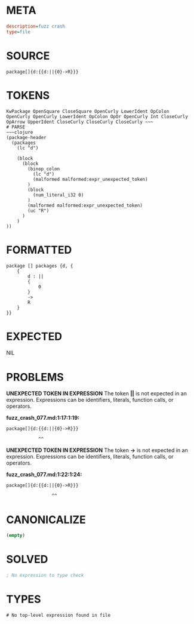 # META
~~~ini
description=fuzz crash
type=file
~~~
# SOURCE
~~~roc
package[]{d:{{d:||{0}->R}}}
~~~
# TOKENS
~~~text
KwPackage OpenSquare CloseSquare OpenCurly LowerIdent OpColon OpenCurly OpenCurly LowerIdent OpColon OpOr OpenCurly Int CloseCurly OpArrow UpperIdent CloseCurly CloseCurly CloseCurly ~~~
# PARSE
~~~clojure
(package-header
  (packages
    (lc "d")

    (block
      (block
        (binop_colon
          (lc "d")
          (malformed malformed:expr_unexpected_token)
        )
        (block
          (num_literal_i32 0)
        )
        (malformed malformed:expr_unexpected_token)
        (uc "R")
      )
    )
))
~~~
# FORMATTED
~~~roc
package [] packages {d, {
	{
		d : ||
		{
			0
		}
		->
		R
	}
}}
~~~
# EXPECTED
NIL
# PROBLEMS
**UNEXPECTED TOKEN IN EXPRESSION**
The token **||** is not expected in an expression.
Expressions can be identifiers, literals, function calls, or operators.

**fuzz_crash_077.md:1:17:1:19:**
```roc
package[]{d:{{d:||{0}->R}}}
```
                ^^


**UNEXPECTED TOKEN IN EXPRESSION**
The token **->** is not expected in an expression.
Expressions can be identifiers, literals, function calls, or operators.

**fuzz_crash_077.md:1:22:1:24:**
```roc
package[]{d:{{d:||{0}->R}}}
```
                     ^^


# CANONICALIZE
~~~clojure
(empty)
~~~
# SOLVED
~~~clojure
; No expression to type check
~~~
# TYPES
~~~roc
# No top-level expression found in file
~~~
